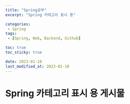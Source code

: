 ```yaml
---
title: "Spring공부"
excerpt: "Spring 카테고리 표시 용"

categories:
 - Spring
tags:
 - [Spring, Web, Backend, Github]

toc: true
toc_sticky: true

date: 2023-01-10
last_modified_at: 2023-01-10
---
```


# Spring 카테고리 표시 용 게시물
